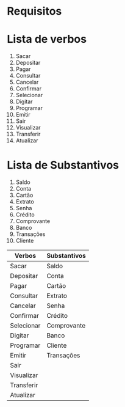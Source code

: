 # Requisitos
# Lista de verbos                  

1. Sacar
2. Depositar
3. Pagar
4. Consultar
5. Cancelar
6. Confirmar
7. Selecionar
8. Digitar
9. Programar
10. Emitir
11. Sair
12. Visualizar
13. Transferir 
14. Atualizar

# Lista de Substantivos

1. Saldo
2. Conta
3. Cartão
4. Extrato
5. Senha
6. Crédito
7. Comprovante
8. Banco
9. Transações
10. Cliente



| Verbos  | Substantivos |
| ------------- | ------------- |
| Sacar  | Saldo |
| Depositar  | Conta |
| Pagar | Cartão |
| Consultar | Extrato |
| Cancelar | Senha |
| Confirmar | Crédito |
| Selecionar| Comprovante |
| Digitar | Banco |
| Programar | Cliente |
| Emitir | Transações |
| Sair |  |
| Visualizar |  |
| Transferir |  |
| Atualizar |  |


